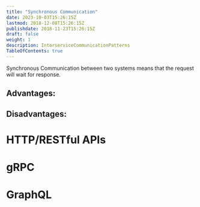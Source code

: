 ```yaml
---
title: "Synchronous Communication"
date: 2023-10-03T15:26:15Z
lastmod: 2018-12-08T15:26:15Z
publishdate: 2018-11-23T15:26:15Z
draft: false
weight: 1
description: InterserviceCommunicationPatterns
TableOfContents: true
---
```

Synchronous Communication between two systems means that the request will wait for response. 
## Advantages:
## Disadvantages:

# HTTP/RESTful APIs
# gRPC
# GraphQL